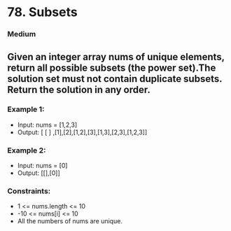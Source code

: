 # 78. Subsets

### Medium

## Given an integer array nums of unique elements, return all possible subsets (the power set).The solution set must not contain duplicate subsets. Return the solution in any order.

 

### Example 1:

* Input: nums = [1,2,3]
* Output: [ [ ] ,[1],[2],[1,2],[3],[1,3],[2,3],[1,2,3]]
### Example 2:

* Input: nums = [0]
* Output: [[],[0]]
 

### Constraints:

* 1 <= nums.length <= 10
* -10 <= nums[i] <= 10
* All the numbers of nums are unique.
